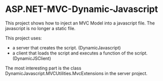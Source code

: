 # ASP.NET-MVC-Dynamic-Javascript
This project shows how to inject an MVC Model into a javascript file.
The javascript is no longer a static file.

This project uses:
- a server that creates the script. (DynamicJavascript)
- a client that loads the script and executes a function of the script. (DynamicJSClient)

The most interesting part is the class DynamicJavascript.MVCUtilities.MvcExtensions in the server project.
